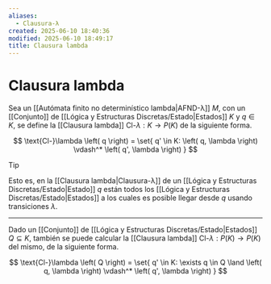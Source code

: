 ```yaml
---
aliases:
  - Clausura-λ
created: 2025-06-10 18:40:36
modified: 2025-06-10 18:49:17
title: Clausura lambda
---
```


# Clausura lambda

Sea un [[Autómata finito no determinístico lambda|AFND-λ]] $M$, con un [[Conjunto]] de [[Lógica y Estructuras Discretas/Estado|Estados]] $K$ y $q \in K$, se define la [[Clausura lambda]] $\text{Cl-}\lambda: K \to P \left( K \right)$ de la siguiente forma.

$$
\text{Cl-}\lambda \left( q \right) = \set{ q' \in K: \left( q, \lambda \right) \vdash^* \left( q', \lambda \right) }
$$

> [!tip]
> Esto es, en la [[Clausura lambda|Clausura-λ]] de un [[Lógica y Estructuras Discretas/Estado|Estado]] $q$ están todos los [[Lógica y Estructuras Discretas/Estado|Estados]] a los cuales es posible llegar desde $q$ usando transiciones $\lambda$.

---

Dado un [[Conjunto]] de [[Lógica y Estructuras Discretas/Estado|Estados]] $Q \subseteq K$, también se puede calcular la [[Clausura lambda]] $\text{Cl-}\lambda: P \left( K \right) \to P \left( K \right)$ del mismo, de la siguiente forma.

$$
\text{Cl-}\lambda \left( Q \right) = \set{ q' \in K: \exists q \in Q \land \left( q, \lambda \right) \vdash^* \left( q', \lambda \right) }
$$
